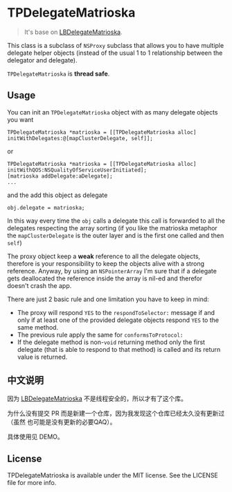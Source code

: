 TPDelegateMatrioska 
====

>	It's base on [LBDelegateMatrioska](https://github.com/lukabernardi/LBDelegateMatrioska).

This class is a subclass of `NSProxy` subclass that allows you to have multiple delegate helper objects (instead of the usual 1 to 1 relationship between the delegator and delegate).

`TPDelegateMatrioska` is **thread safe**.

## Usage

You can init an `TPDelegateMatrioska` object with as many delegate objects you want

```
TPDelegateMatrioska *matrioska = [[TPDelegateMatrioska alloc] initWithDelegates:@[mapClusterDelegate, self]];
```
or

```
TPDelegateMatrioska *matrioska = [[TPDelegateMatrioska alloc] initWithQOS:NSQualityOfServiceUserInitiated];
[matrioska addDelegate:aDelegate];
...
```

and the add this object as delegate

```
obj.delegate = matrioska;
```

In this way every time the `obj` calls a delegate this call is forwarded to all the delegates respecting the array sorting (if you like the matrioska metaphor the `mapClusterDelegate` is the outer layer and is the first one called and then `self`)

The proxy object keep a **weak** reference to all the delegate objects, therefore is your responsibility to keep the objects alive with a strong reference. Anyway, by using an `NSPointerArray` I'm sure that if a delegate gets deallocated the reference inside the array is nil-ed and therefor doesn't crash the app.

There are just 2 basic rule and one limitation you have to keep in mind:

- The proxy will respond `YES` to the `respondToSelector:` message if and only if at least one of the provided delegate objects respond `YES` to the same method.
- The previous rule apply the same for `conformsToProtocol:`
- If the delegate method is non-`void` returning method only the first delegate (that is able to respond to that method) is called and its return value is returned.

## 中文说明

因为 [LBDelegateMatrioska](https://github.com/lukabernardi/LBDelegateMatrioska) 不是线程安全的，所以才有了这个库。

为什么没有提交 PR 而是新建一个仓库，因为我发现这个仓库已经太久没有更新过（虽然 也可能是没有更新的必要QAQ）。

具体使用见 DEMO。

## License

TPDelegateMatrioska is available under the MIT license. See the LICENSE file for more info.